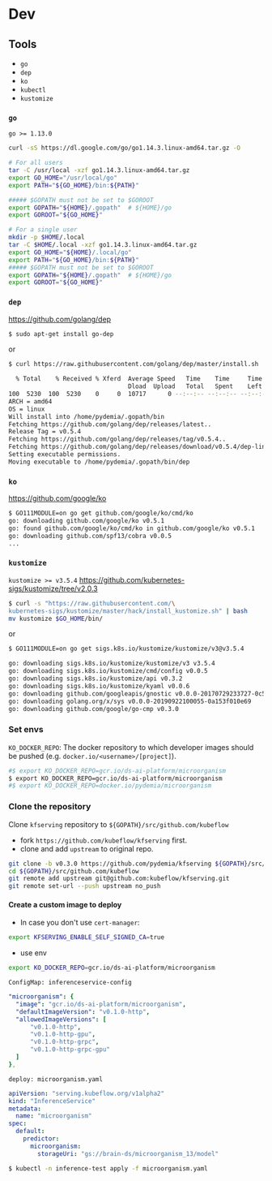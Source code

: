 # Dev

## Tools

* `go`
* `dep`
* `ko`
* `kubectl`
* `kustomize`

### `go`

`go >= 1.13.0`

```sh
curl -sS https://dl.google.com/go/go1.14.3.linux-amd64.tar.gz -O

# For all users
tar -C /usr/local -xzf go1.14.3.linux-amd64.tar.gz
export GO_HOME="/usr/local/go"
export PATH="${GO_HOME}/bin:${PATH}"

##### $GOPATH must not be set to $GOROOT
export GOPATH="${HOME}/.gopath"  # ${HOME}/go
export GOROOT="${GO_HOME}"

# For a single user
mkdir -p $HOME/.local
tar -C $HOME/.local -xzf go1.14.3.linux-amd64.tar.gz
export GO_HOME="${HOME}/.local/go"
export PATH="${GO_HOME}/bin:${PATH}"
##### $GOPATH must not be set to $GOROOT
export GOPATH="${HOME}/.gopath"  # ${HOME}/go
export GOROOT="${GO_HOME}"
```

### `dep`

<https://github.com/golang/dep>

```sh
$ sudo apt-get install go-dep
```

or 

```sh
$ curl https://raw.githubusercontent.com/golang/dep/master/install.sh | sh

  % Total    % Received % Xferd  Average Speed   Time    Time     Time  Current
                                 Dload  Upload   Total   Spent    Left  Speed
100  5230  100  5230    0     0  10717      0 --:--:-- --:--:-- --:--:-- 10717
ARCH = amd64
OS = linux
Will install into /home/pydemia/.gopath/bin
Fetching https://github.com/golang/dep/releases/latest..
Release Tag = v0.5.4
Fetching https://github.com/golang/dep/releases/tag/v0.5.4..
Fetching https://github.com/golang/dep/releases/download/v0.5.4/dep-linux-amd64..
Setting executable permissions.
Moving executable to /home/pydemia/.gopath/bin/dep
```

### `ko`

<https://github.com/google/ko>

```sh
$ GO111MODULE=on go get github.com/google/ko/cmd/ko
go: downloading github.com/google/ko v0.5.1
go: found github.com/google/ko/cmd/ko in github.com/google/ko v0.5.1
go: downloading github.com/spf13/cobra v0.0.5
...

```

### `kustomize`

`kustomize >= v3.5.4`
<https://github.com/kubernetes-sigs/kustomize/tree/v2.0.3>

```sh
$ curl -s "https://raw.githubusercontent.com/\
kubernetes-sigs/kustomize/master/hack/install_kustomize.sh" | bash
mv kustomize $GO_HOME/bin/
```

or

```sh
$ GO111MODULE=on go get sigs.k8s.io/kustomize/kustomize/v3@v3.5.4

go: downloading sigs.k8s.io/kustomize/kustomize/v3 v3.5.4
go: downloading sigs.k8s.io/kustomize/cmd/config v0.0.5
go: downloading sigs.k8s.io/kustomize/api v0.3.2
go: downloading sigs.k8s.io/kustomize/kyaml v0.0.6
go: downloading github.com/googleapis/gnostic v0.0.0-20170729233727-0c5108395e2d
go: downloading golang.org/x/sys v0.0.0-20190922100055-0a153f010e69
go: downloading github.com/google/go-cmp v0.3.0
```

### Set envs

`KO_DOCKER_REPO`: The docker repository to which developer images should be pushed (e.g. `docker.io/<username>/[project]`).

```sh
#$ export KO_DOCKER_REPO=gcr.io/ds-ai-platform/microorganism
$ export KO_DOCKER_REPO=gcr.io/ds-ai-platform/microorganism
#$ export KO_DOCKER_REPO=docker.io/pydemia/microorganism
```

### Clone the repository

Clone `kfserving` repository to `${GOPATH}/src/github.com/kubeflow`

* fork `https://github.com/kubeflow/kfserving` first.
* clone and add `upstream` to original repo.

```sh
git clone -b v0.3.0 https://github.com/pydemia/kfserving ${GOPATH}/src/github.com/kubeflow
cd ${GOPATH}/src/github.com/kubeflow
git remote add upstream git@github.com:kubeflow/kfserving.git
git remote set-url --push upstream no_push
```

#### Create a custom image to deploy

* In case you don't use `cert-manager`:
```sh
export KFSERVING_ENABLE_SELF_SIGNED_CA=true
```

* use env
```sh
export KO_DOCKER_REPO=gcr.io/ds-ai-platform/microorganism
```

`ConfigMap: inferenceservice-config`
```yaml
"microorganism": {
  "image": "gcr.io/ds-ai-platform/microorganism",
  "defaultImageVersion": "v0.1.0-http",
  "allowedImageVersions": [
      "v0.1.0-http",
      "v0.1.0-http-gpu",
      "v0.1.0-http-grpc",
      "v0.1.0-http-grpc-gpu"
  ]
},
```

`deploy: microorganism.yaml`
```yaml
apiVersion: "serving.kubeflow.org/v1alpha2"
kind: "InferenceService"
metadata:
  name: "microorganism"
spec:
  default:
    predictor:
      microorganism:
        storageUri: "gs://brain-ds/microorganism_13/model"
```


```sh
$ kubectl -n inference-test apply -f microorganism.yaml
```
